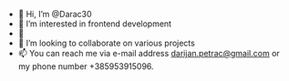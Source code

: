 - 👋 Hi, I’m @Darac30
- 👀 I’m interested in frontend development
- 🌱 
- 💞️ I’m looking to collaborate on various projects
- 📫 You can reach me via e-mail address darijan.petrac@gmail.com or my phone number +385953915096. 

<!---
Darac30/Darac30 is a ✨ special ✨ repository because its `README.md` (this file) appears on your GitHub profile.
You can click the Preview link to take a look at your changes.
--->
